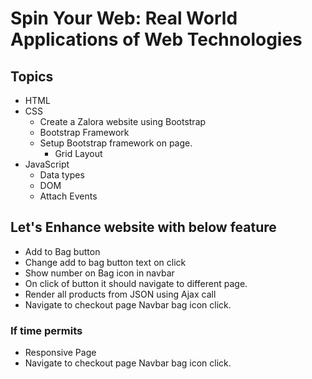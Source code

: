 # Spin Your Web: Real World Applications of Web Technologies

## Topics 
- HTML
- CSS
  - Create a Zalora website using Bootstrap
  - Bootstrap Framework
  - Setup Bootstrap framework on page.
    - Grid Layout
- JavaScript
  - Data types
  - DOM
  - Attach Events

## Let's Enhance website with below feature
- Add to Bag button
- Change add to bag button text on click
- Show number on Bag icon in navbar
- On click of button it should navigate to different page.
- Render all products from JSON using Ajax call
- Navigate to checkout page Navbar bag icon click.

### If time permits 
  - Responsive Page
  - Navigate to checkout page Navbar bag icon click.